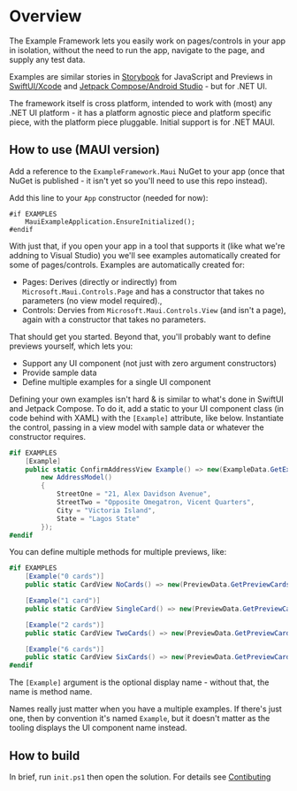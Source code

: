 # Overview

The Example Framework lets you easily work on pages/controls in your app in isolation, without the
need to run the app, navigate to the page, and supply any test data.

Examples are similar stories in [Storybook](https://storybook.js.org/) for JavaScript and Previews in
[SwiftUI/Xcode](https://developer.apple.com/documentation/xcode/previewing-your-apps-interface-in-xcode)
and [Jetpack Compose/Android Studio](https://developer.android.com/develop/ui/compose/tooling/previews) -
but for .NET UI.

The framework itself is cross platform, intended to work with (most) any .NET UI platform -
it has a platform agnostic piece and platform specific piece, with the platform piece pluggable.
Initial support is for .NET MAUI.

## How to use (MAUI version)

Add a reference to the `ExampleFramework.Maui` NuGet to your app (once that NuGet is published - it isn't yet so you'll need to use this repo instead).

Add this line to your `App` constructor (needed for now):

```
#if EXAMPLES
    MauiExampleApplication.EnsureInitialized();
#endif
```

With just that, if you open your app in a tool that supports it (like what we're addning to Visual Studio) you we'll see examples automatically created for some of pages/controls.
Examples are automatically created for:

- Pages: Derives (directly or indirectly) from `Microsoft.Maui.Controls.Page` and has a constructor that takes no parameters (no view model required).,
- Controls: Dervies from `Microsoft.Maui.Controls.View` (and isn't a page), again with a constructor that takes no parameters.

That should get you started. Beyond that, you'll probably want to define previews yourself, which lets you:

- Support any UI component (not just with zero argument constructors)
- Provide sample data
- Define multiple examples for a single UI component

Defining your own examples isn't hard & is similar to what's done in SwiftUI and Jetpack Compose. To do it, add a static to your UI component class (in code behind with XAML) with the `[Example]` attribute, like below. Instantiate the control, passing in a view model with sample data or whatever the constructor requires.

```C#
#if EXAMPLES
    [Example]
    public static ConfirmAddressView Example() => new(ExampleData.GetExampleProducts(1), new DeliveryTypeModel(),
        new AddressModel()
        {
            StreetOne = "21, Alex Davidson Avenue",
            StreetTwo = "Opposite Omegatron, Vicent Quarters",
            City = "Victoria Island",
            State = "Lagos State"
        });
#endif
```

You can define multiple methods for multiple previews, like:

```C#
#if EXAMPLES
    [Example("0 cards")]
    public static CardView NoCards() => new(PreviewData.GetPreviewCards(0));

    [Example("1 card")]
    public static CardView SingleCard() => new(PreviewData.GetPreviewCards(1));

    [Example("2 cards")]
    public static CardView TwoCards() => new(PreviewData.GetPreviewCards(2));

    [Example("6 cards")]
    public static CardView SixCards() => new(PreviewData.GetPreviewCards(6));
#endif
```

The `[Example]` argument is the optional display name - without that, the name
is method name.

Names really just matter when you have a multiple examples. If there's just one,
then by convention it's named `Example`, but it doesn't matter as the tooling
displays the UI component name instead.

## How to build

In brief, run `init.ps1` then open the solution. For details see [Contibuting](Contributing.md)
